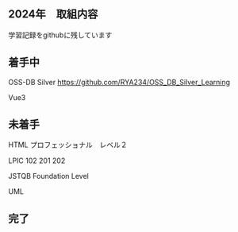 ## 2024年　取組内容
学習記録をgithubに残しています

## 着手中
OSS-DB Silver
https://github.com/RYA234/OSS_DB_Silver_Learning

Vue3

## 未着手
HTML プロフェッショナル　レベル２

LPIC 102 201 202

JSTQB Foundation Level

UML

## 完了



